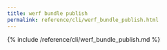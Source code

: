 ```yaml
---
title: werf bundle publish
permalink: reference/cli/werf_bundle_publish.html
---
```


{% include /reference/cli/werf_bundle_publish.md %}

